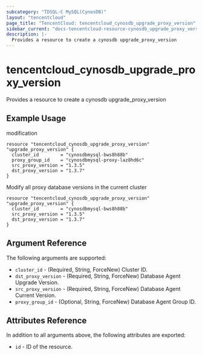 ```yaml
---
subcategory: "TDSQL-C MySQL(CynosDB)"
layout: "tencentcloud"
page_title: "TencentCloud: tencentcloud_cynosdb_upgrade_proxy_version"
sidebar_current: "docs-tencentcloud-resource-cynosdb_upgrade_proxy_version"
description: |-
  Provides a resource to create a cynosdb upgrade_proxy_version
---
```


# tencentcloud_cynosdb_upgrade_proxy_version

Provides a resource to create a cynosdb upgrade_proxy_version

## Example Usage

modification

```hcl
resource "tencentcloud_cynosdb_upgrade_proxy_version" "upgrade_proxy_version" {
  cluster_id        = "cynosdbmysql-bws8h88b"
  proxy_group_id    = "cynosdbmysql-proxy-laz8hd6c"
  src_proxy_version = "1.3.5"
  dst_proxy_version = "1.3.7"
}
```

Modify all proxy database versions in the current cluster

```hcl
resource "tencentcloud_cynosdb_upgrade_proxy_version" "upgrade_proxy_version" {
  cluster_id        = "cynosdbmysql-bws8h88b"
  src_proxy_version = "1.3.5"
  dst_proxy_version = "1.3.7"
}
```

## Argument Reference

The following arguments are supported:

* `cluster_id` - (Required, String, ForceNew) Cluster ID.
* `dst_proxy_version` - (Required, String, ForceNew) Database Agent Upgrade Version.
* `src_proxy_version` - (Required, String, ForceNew) Database Agent Current Version.
* `proxy_group_id` - (Optional, String, ForceNew) Database Agent Group ID.

## Attributes Reference

In addition to all arguments above, the following attributes are exported:

* `id` - ID of the resource.



